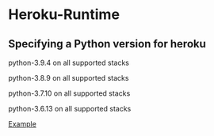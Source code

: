 # Heroku-Runtime
## Specifying a Python version for heroku

python-3.9.4 on all supported stacks

python-3.8.9 on all supported stacks

python-3.7.10 on all supported stacks

python-3.6.13 on all supported stacks

[Example](https://github.com/devillD/Heroku-Runtime/blob/main/runtime.txt)

